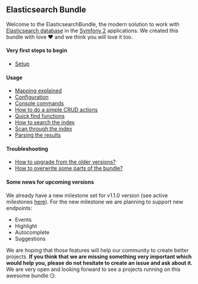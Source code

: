 ## Elasticsearch Bundle

Welcome to the ElasticsearchBundle, the modern solution to work with [Elasticsearch database](https://www.elastic.co/products/elasticsearch) in the [Symfony 2](https://github.com/symfony/symfony-standard) applications. We created this bundle with love :heart: and we think you will love it too.

#### Very first steps to begin
* [Setup](setup.md)

#### Usage
* [Mapping explained](mapping.md)
* [Configuration](configuration.md)
* [Console commands](commands.md)
* [How to do a simple CRUD actions](crud.md)
* [Quick find functions](find_functions.md)
* [How to search the index](search.md)
* [Scan through the index](scan.md)
* [Parsing the results](results_parsing.md)

#### Troubleshooting
* [How to upgrade from the older versions?](upgrade.md)
* [How to overwrite some parts of the bundle?](overwriting_bundle.md)

#### Some news for upcoming versions

We already have a new milestone set for v1.1.0 version (see active milestones [here](https://github.com/ongr-io/ElasticsearchBundle/milestones)). For the new milestone we are planning to support new endpoints:
* Events
* Highlight
* Autocomplete
* Suggestions

We are hoping that those features will help our community to create better projects. **If you think that we are missing something very important which would help you, please do not hesitate to create an issue and ask about it.** We are very open and looking forward to see a projects running on this awesome bundle :smirk:.
